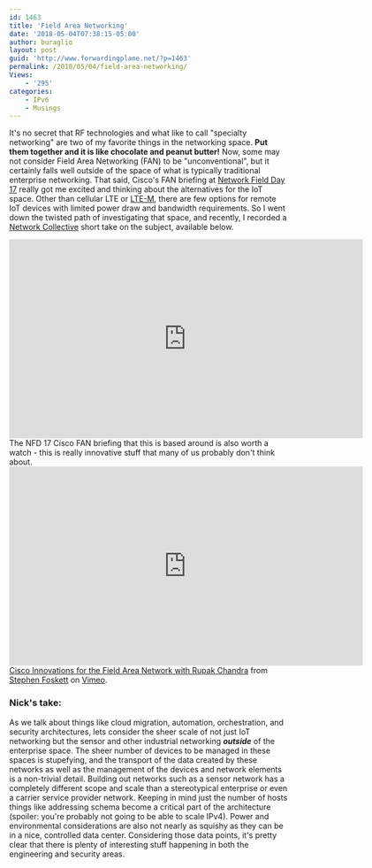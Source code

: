 ```yaml
---
id: 1463
title: 'Field Area Networking'
date: '2018-05-04T07:38:15-05:00'
author: buraglio
layout: post
guid: 'http://www.forwardingplane.net/?p=1463'
permalink: /2018/05/04/field-area-networking/
Views:
    - '295'
categories:
    - IPv6
    - Musings
---
```


It's no secret that RF technologies and what like to call "specialty networking" are two of my favorite things in the networking space. <strong>Put them together and it is like chocolate and peanut butter!</strong> Now, some may not consider Field Area Networking (FAN) to be "unconventional", but it certainly falls well outside of the space of what is typically traditional enterprise networking. That said, Cisco's FAN briefing at <a href="http://techfieldday.com/event/nfd17/">Network Field Day 17</a> really got me excited and thinking about the alternatives for the IoT space. Other than cellular LTE or <a href="https://www.link-labs.com/blog/what-is-lte-m">LTE-M</a>, there are few options for remote IoT devices with limited power draw and bandwidth requirements. So I went down the twisted path of investigating that space, and recently, I recorded a <a href="https://thenetworkcollective.com/">Network Collective</a> short take on the subject, available below.
<iframe src="https://player.vimeo.com/video/267986827" width="640" height="360" frameborder="0" allowfullscreen="allowfullscreen"></iframe>
The NFD 17 Cisco FAN briefing that this is based around is also worth a watch - this is really innovative stuff that many of us probably don't think about.
<iframe src="https://player.vimeo.com/video/253197120?title=0&amp;byline=0&amp;portrait=0" width="640" height="360" frameborder="0" allowfullscreen="allowfullscreen"></iframe>
<a href="https://vimeo.com/253197120">Cisco Innovations for the Field Area Network with Rupak Chandra</a> from <a href="https://vimeo.com/sfoskett">Stephen Foskett</a> on <a href="https://vimeo.com">Vimeo</a>.
&nbsp;
<h3>Nick's take:</h3>
As we talk about things like cloud migration, automation, orchestration, and security architectures, lets consider the sheer scale of not just IoT networking but the sensor and other industrial networking <em><strong>outside</strong> </em>of the enterprise space. The sheer number of devices to be managed in these spaces is stupefying, and the transport of the data created by these networks as well as the management of the devices and network elements is a non-trivial detail. Building out networks such as a sensor network has a completely different scope and scale than a stereotypical enterprise or even a carrier service provider network. Keeping in mind just the number of hosts things like addressing schema become a critical part of the architecture (spoiler: you're probably not going to be able to scale IPv4). Power and environmental considerations are also not nearly as squishy as they can be in a nice, controlled data center. Considering those data points, it's pretty clear that there is plenty of interesting stuff happening in both the engineering and security areas.
&nbsp;
